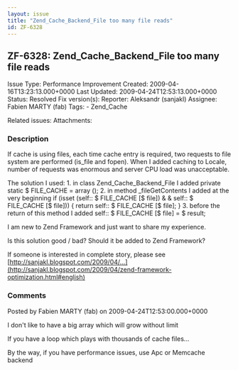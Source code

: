 ```yaml
---
layout: issue
title: "Zend_Cache_Backend_File too many file reads"
id: ZF-6328
---
```


ZF-6328: Zend\_Cache\_Backend\_File too many file reads
-------------------------------------------------------

 Issue Type: Performance Improvement Created: 2009-04-16T13:23:13.000+0000 Last Updated: 2009-04-24T12:53:13.000+0000 Status: Resolved Fix version(s): 
 Reporter:  Aleksandr (sanjakl)  Assignee:  Fabien MARTY (fab)  Tags: - Zend\_Cache
 
 Related issues: 
 Attachments: 
### Description

If cache is using files, each time cache entry is required, two requests to file system are performed (is\_file and fopen). When I added caching to Locale, number of requests was enormous and server CPU load was unacceptable.

The solution I used: 1. in class Zend\_Cache\_Backend\_File I added private static $ FILE\_CACHE = array (); 2. in method \_fileGetContents I added at the very beginning if (isset (self:: $ FILE\_CACHE [$ file]) & & self:: $ FILE\_CACHE [$ file])) { return self:: $ FILE\_CACHE [$ file]; } 3. before the return of this method I added self:: $ FILE\_CACHE [$ file] = $ result;

I am new to Zend Framework and just want to share my experience.

Is this solution good / bad? Should it be added to Zend Framework?

If someone is interested in complete story, please see [http://sanjakl.blogspot.com/2009/04/…](http://sanjakl.blogspot.com/2009/04/zend-framework-optimization.html#english)

 

 

### Comments

Posted by Fabien MARTY (fab) on 2009-04-24T12:53:00.000+0000

I don't like to have a big array which will grow without limit

If you have a loop which plays with thousands of cache files...

By the way, if you have performance issues, use Apc or Memcache backend

 

 